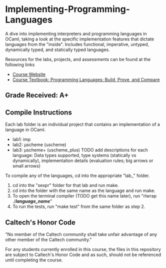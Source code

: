 # Implementing-Programming-Languages
A dive into implementing interpreters and programming languages in OCaml, taking a look at the specific implementation features that dictate languages from the "inside". Includes functional, imperative, untyped, dynamically typed, and statically typed languages.

Resources for the labs, projects, and assessments can be found at the following links
- [Course Website](https://mvanier.github.io/cs131/2023/book/)
- [Course Textbook: Programming Languages: Build, Prove, and Compare](https://www.amazon.com/Programming-Languages-Build-Prove-Compare/dp/110718018X/ref=sr_1_1?keywords=Programming+Languages+Build+Prove+and+Compare&link_code=qs&qid=1680678819&sourceid=Mozilla-search&sr=8-1&ufe=app_do%3Aamzn1.fos.006c50ae-5d4c-4777-9bc0-4513d670b6bc)

## Grade Received: A+

## Compile Instructions
Each lab folder is an individual project that contains an implementation of a language in OCaml.
- lab1: imp
- lab2: µscheme (uscheme)
- lab3: µscheme+ (uscheme_plus)
TODO add descriptions for each language: Data types supported, type systems (statically vs dynamically), implementation details (evaluation rules; big arrows or small arrows)

To compile any of the languages, cd into the appropriate "lab_" folder.
  1. cd into the "sexpr" folder for that lab and run make.
  1. cd into the folder with the same name as the language and run make.
  1. To open the terminal compiler (TODO get this name later), run "rlwrap ./___language_name___"
  1. To run the tests, run "make test" from the same folder as step 2.

## Caltech's Honor Code
"No member of the Caltech community shall take unfair advantage of any other member of the Caltech community."

For any students currently enrolled in this course, the files in this repository are subject to Caltech's Honor Code and as such, should not be referenced until completing the course.
